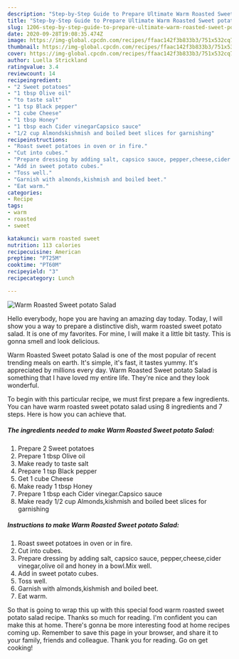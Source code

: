 ```yaml
---
description: "Step-by-Step Guide to Prepare Ultimate Warm Roasted Sweet potato Salad"
title: "Step-by-Step Guide to Prepare Ultimate Warm Roasted Sweet potato Salad"
slug: 1206-step-by-step-guide-to-prepare-ultimate-warm-roasted-sweet-potato-salad
date: 2020-09-28T19:08:35.474Z
image: https://img-global.cpcdn.com/recipes/ffaac142f3b833b3/751x532cq70/warm-roasted-sweet-potato-salad-recipe-main-photo.jpg
thumbnail: https://img-global.cpcdn.com/recipes/ffaac142f3b833b3/751x532cq70/warm-roasted-sweet-potato-salad-recipe-main-photo.jpg
cover: https://img-global.cpcdn.com/recipes/ffaac142f3b833b3/751x532cq70/warm-roasted-sweet-potato-salad-recipe-main-photo.jpg
author: Luella Strickland
ratingvalue: 3.4
reviewcount: 14
recipeingredient:
- "2 Sweet potatoes"
- "1 tbsp Olive oil"
- "to taste salt"
- "1 tsp Black pepper"
- "1 cube Cheese"
- "1 tbsp Honey"
- "1 tbsp each Cider vinegarCapsico sauce"
- "1/2 cup Almondskishmish and boiled beet slices for garnishing"
recipeinstructions:
- "Roast sweet potatoes in oven or in fire."
- "Cut into cubes."
- "Prepare dressing by adding salt, capsico sauce, pepper,cheese,cider vinegar,olive oil and honey in a bowl.Mix well."
- "Add in sweet potato cubes."
- "Toss well."
- "Garnish with almonds,kishmish and boiled beet."
- "Eat warm."
categories:
- Recipe
tags:
- warm
- roasted
- sweet

katakunci: warm roasted sweet 
nutrition: 113 calories
recipecuisine: American
preptime: "PT25M"
cooktime: "PT60M"
recipeyield: "3"
recipecategory: Lunch

---
```



![Warm Roasted Sweet potato Salad](https://img-global.cpcdn.com/recipes/ffaac142f3b833b3/751x532cq70/warm-roasted-sweet-potato-salad-recipe-main-photo.jpg)

Hello everybody, hope you are having an amazing day today. Today, I will show you a way to prepare a distinctive dish, warm roasted sweet potato salad. It is one of my favorites. For mine, I will make it a little bit tasty. This is gonna smell and look delicious.



Warm Roasted Sweet potato Salad is one of the most popular of recent trending meals on earth. It's simple, it's fast, it tastes yummy. It's appreciated by millions every day. Warm Roasted Sweet potato Salad is something that I have loved my entire life. They're nice and they look wonderful.


To begin with this particular recipe, we must first prepare a few ingredients. You can have warm roasted sweet potato salad using 8 ingredients and 7 steps. Here is how you can achieve that.

<!--inarticleads1-->

##### The ingredients needed to make Warm Roasted Sweet potato Salad:

1. Prepare 2 Sweet potatoes
1. Prepare 1 tbsp Olive oil
1. Make ready to taste salt
1. Prepare 1 tsp Black pepper
1. Get 1 cube Cheese
1. Make ready 1 tbsp Honey
1. Prepare 1 tbsp each Cider vinegar.Capsico sauce
1. Make ready 1/2 cup Almonds,kishmish and boiled beet slices for garnishing




<!--inarticleads2-->

##### Instructions to make Warm Roasted Sweet potato Salad:

1. Roast sweet potatoes in oven or in fire.
1. Cut into cubes.
1. Prepare dressing by adding salt, capsico sauce, pepper,cheese,cider vinegar,olive oil and honey in a bowl.Mix well.
1. Add in sweet potato cubes.
1. Toss well.
1. Garnish with almonds,kishmish and boiled beet.
1. Eat warm.




So that is going to wrap this up with this special food warm roasted sweet potato salad recipe. Thanks so much for reading. I'm confident you can make this at home. There's gonna be more interesting food at home recipes coming up. Remember to save this page in your browser, and share it to your family, friends and colleague. Thank you for reading. Go on get cooking!
